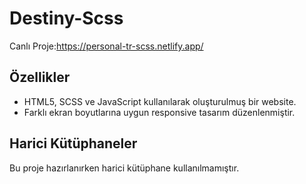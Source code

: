 ﻿<h1> Destiny-Scss</h1>

Canlı Proje:https://personal-tr-scss.netlify.app/

<h2>Özellikler</h2>

- HTML5, SCSS ve JavaScript kullanılarak oluşturulmuş bir website.
- Farklı ekran boyutlarına uygun responsive tasarım düzenlenmiştir.

<h2>Harici Kütüphaneler</h2>

Bu proje hazırlanırken harici kütüphane kullanılmamıştır.

